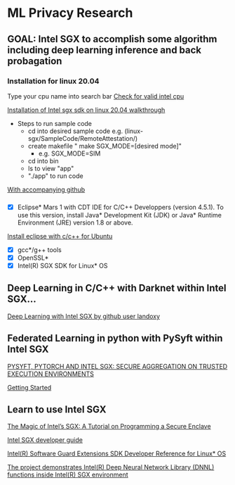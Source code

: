 # ML Privacy Research

## GOAL: Intel SGX to accomplish some algorithm including deep learning inference and back probagation

### Installation for linux 20.04
Type your cpu name into search bar
[Check for valid intel cpu](https://ark.intel.com/content/www/us/en/ark/products/186604/intel-core-i79700k-processor-12m-cache-up-to-4-90-ghz.html)

[Installation of Intel sgx sdk on linux 20.04 walkthrough](https://www.youtube.com/watch?v=X0YzzT4uAY4)

- Steps to run sample code
  - cd into desired sample code e.g. (linux-sgx/SampleCode/RemoteAttestation/) 
  - create makefile " make SGX_MODE=[desired mode]"
    - e.g. SGX_MODE=SIM
  - cd into bin
  - ls to view "app"
  - "./app" to run code

[With accompanying github](https://github.com/intel/linux-sgx)

###

- [x] Eclipse* Mars 1 with CDT IDE for C/C++ Developpers (version 4.5.1). To
use this version, install Java* Development Kit (JDK) or Java* Runtime
Environment (JRE) version 1.8 or above.

[Install eclipse with c/c++ for Ubuntu](https://www.linuxfordevices.com/tutorials/ubuntu/eclipse-ide-with-cpp#:~:text=Creating%20a%20C%2B%2B%20Program%20in,and%20click%20again%20on%20Next.)

- [x] gcc*/g++ tools
- [x] OpenSSL*
- [x] Intel(R) SGX SDK for Linux* OS

## Deep Learning in C/C++ with Darknet within Intel SGX...
[Deep Learning with Intel SGX by github user landoxy](https://github.com/landoxy/intel-sgx-deep-learning)

## Federated Learning in python with PySyft within Intel SGX
[PYSYFT, PYTORCH AND INTEL SGX: SECURE AGGREGATION ON TRUSTED EXECUTION ENVIRONMENTS](https://blog.openmined.org/pysyft-pytorch-intel-sgx/)

[Getting Started](https://openmined.github.io/PySyft/)


## Learn to use Intel SGX
[The Magic of Intel’s SGX: A Tutorial on Programming a Secure Enclave](https://medium.com/magicofc/the-magic-of-intels-sgx-how-to-hello-it-sec-world-fb0295d6c33b)

[Intel SGX developer guide](https://download.01.org/intel-sgx/sgx-linux/2.8/docs/Intel_SGX_Developer_Guide.pdf)

[Intel(R) Software Guard Extensions SDK Developer Reference for Linux* OS](https://01.org/sites/default/files/documentation/intel_sgx_sdk_developer_reference_for_linux_os_pdf.pdf)

[The project demonstrates Intel(R) Deep Neural Network Library (DNNL) functions inside Intel(R) SGX environment](https://github.com/intel/linux-sgx/tree/master/SampleCode/SampleDNNL)
